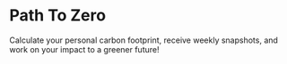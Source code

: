 # Path To Zero
Calculate your personal carbon footprint, receive weekly snapshots, and work on your impact to a greener future!
